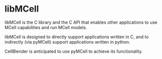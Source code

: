 # libMCell #

libMCell is the C library and the C API that enables other applications to use MCell capabilities and run MCell models.

libMCell is designed to directly support applications written in C, and to indirectly (via pyMCell) support applications written in python.

CellBlender is anticipated to use pyMCell to achieve its functionality.